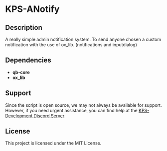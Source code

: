 # KPS-ANotify

## Description
A really simple admin notification system. To send anyone chosen a custom notification with the use of ox_lib. (notifications and inputdialog)

## Dependencies

- **qb-core**
- **ox_lib**

## Support
Since the script is open source, we may not always be available for support. However, if you need urgent assistance, you can find help at the [KPS-Development Discord Server](https://dsc.gg/kpsdevelopment)

## License
This project is licensed under the MIT License.
